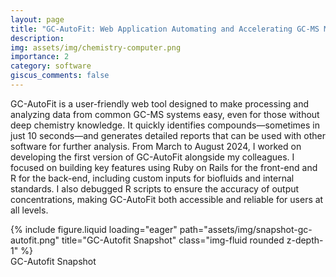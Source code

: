 ```yaml
---
layout: page
title: "GC-AutoFit: Web Application Automating and Accelerating GC-MS Metabolomics"
description: 
img: assets/img/chemistry-computer.png
importance: 2
category: software
giscus_comments: false
---
```


GC-AutoFit is a user-friendly web tool designed to make processing and analyzing data from common GC-MS systems easy, even for those without deep chemistry knowledge. It quickly identifies compounds—sometimes in just 10 seconds—and generates detailed reports that can be used with other software for further analysis. From March to August 2024, I worked on developing the first version of GC-AutoFit alongside my colleagues. I focused on building key features using Ruby on Rails for the front-end and R for the back-end, including custom inputs for biofluids and internal standards. I also debugged R scripts to ensure the accuracy of output concentrations, making GC-AutoFit both accessible and reliable for users at all levels.

<div class="row">
    <div class="col-sm mt-3 mt-md-0">
        {% include figure.liquid loading="eager" path="assets/img/snapshot-gc-autofit.png" title="GC-Autofit Snapshot" class="img-fluid rounded z-depth-1" %}
    </div>
</div>
<div class="caption">
    GC-Autofit Snapshot
</div>
